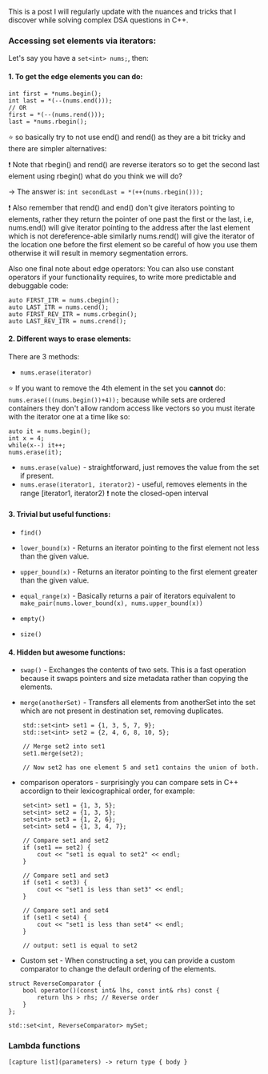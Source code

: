 This is a post I will regularly update with the nuances and tricks that I discover while solving complex DSA questions in C++.

### Accessing set elements via iterators:
Let's say you have a `set<int> nums;`, then:
#### 1. To get the edge elements you can do:
```
int first = *nums.begin();
int last = *(--(nums.end()));
// OR    
first = *(--(nums.rend()));
last = *nums.rbegin();
```

⭐️ so basically try to not use end() and rend() as they are a bit tricky and there are simpler alternatives:

❗️ Note that rbegin() and rend() are reverse iterators so to get the second last element using rbegin() what do you think we will do?

-> The answer is: `int secondLast = *(++(nums.rbegin()));`

❗️ Also remember that rend() and end() don't give iterators pointing to elements, rather they return the pointer of one past the first or the last, i.e, nums.end() will give iterator pointing to the address after the last element which is not dereference-able similarly nums.rend() will give the iterator of the location one before the first element so be careful of how you use them otherwise it will result in memory segmentation errors.

Also one final note about edge operators:
You can also use constant operators if your functionality requires, to write more predictable and debuggable code:
```
auto FIRST_ITR = nums.cbegin();
auto LAST_ITR = nums.cend();
auto FIRST_REV_ITR = nums.crbegin();
auto LAST_REV_ITR = nums.crend();
```

#### 2. Different ways to erase elements:
There are 3 methods:
- `nums.erase(iterator)`


⭐️ If you want to remove the 4th element in the set you **cannot** do:
`nums.erase(((nums.begin())+4));`
because while sets are ordered containers they don't allow random access like vectors so you must iterate with the iterator one at a time like so:
```
auto it = nums.begin();
int x = 4;
while(x--) it++;
nums.erase(it);
```
- `nums.erase(value)` - straightforward, just removes the value from the set if present.
- `nums.erase(iterator1, iterator2)` - useful, removes elements in the range [iterator1, iterator2) ❗️ note the closed-open interval

#### 3. Trivial but useful functions:
- `find()`
- `lower_bound(x)` - Returns an iterator pointing to the first element not less than the given value.
- `upper_bound(x)` - Returns an iterator pointing to the first element greater than the given value.
- `equal_range(x)` - Basically returns a pair of iterators equivalent to `make_pair(nums.lower_bound(x), nums.upper_bound(x))`

- `empty()`
- `size()`

#### 4. Hidden but awesome functions:
- `swap()` - Exchanges the contents of two sets. This is a fast operation because it swaps pointers and size metadata rather than copying the elements.

- `merge(anotherSet)` - Transfers all elements from anotherSet into the set which are not present in destination set, removing duplicates.

```
    std::set<int> set1 = {1, 3, 5, 7, 9};
    std::set<int> set2 = {2, 4, 6, 8, 10, 5};

    // Merge set2 into set1
    set1.merge(set2);

    // Now set2 has one element 5 and set1 contains the union of both.

```
- comparison operators - surprisingly you can compare sets in C++ accordign to their lexicographical order, for example:
```
    set<int> set1 = {1, 3, 5};
    set<int> set2 = {1, 3, 5};
    set<int> set3 = {1, 2, 6};
    set<int> set4 = {1, 3, 4, 7};

    // Compare set1 and set2
    if (set1 == set2) {
        cout << "set1 is equal to set2" << endl;
    }

    // Compare set1 and set3
    if (set1 < set3) {
        cout << "set1 is less than set3" << endl;
    }

    // Compare set1 and set4
    if (set1 < set4) {
        cout << "set1 is less than set4" << endl;
    }

    // output: set1 is equal to set2
```
- Custom set - When constructing a set, you can provide a custom comparator to change the default ordering of the elements.
```
struct ReverseComparator {
    bool operator()(const int& lhs, const int& rhs) const {
        return lhs > rhs; // Reverse order
    }
};

std::set<int, ReverseComparator> mySet;

```

### Lambda functions
`[capture list](parameters) -> return type { body }`
